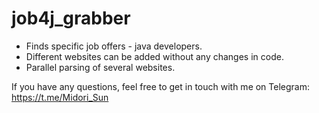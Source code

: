 # job4j_grabber
* Finds specific job offers - java developers. 
* Different websites can be added without any changes in code.
* Parallel parsing of several websites. 

If you have any questions, feel free to get in touch with me on Telegram: https://t.me/Midori_Sun 
